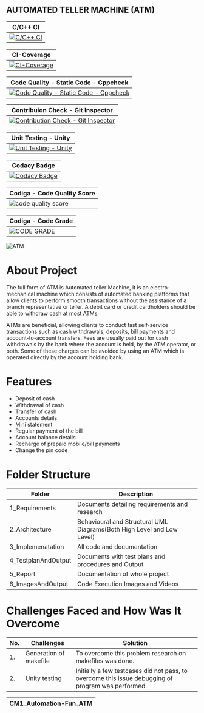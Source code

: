 
## AUTOMATED TELLER MACHINE (ATM)

|C/C++ CI|
|---------------------------------------|
|[![C/C++ CI](https://github.com/Ashishaman123/CM1_Automation-fun_ATM-Programme/actions/workflows/c_build.yml/badge.svg)](https://github.com/Ashishaman123/CM1_Automation-fun_ATM-Programme/actions/workflows/c_build.yml)|

|CI-Coverage|
|---------------------------------------|
|[![CI-Coverage](https://github.com/Ashishaman123/CM1_Automation-fun_ATM-Programme/actions/workflows/gcov.yml/badge.svg)](https://github.com/Ashishaman123/CM1_Automation-fun_ATM-Programme/actions/workflows/gcov.yml)|

|**Code Quality - Static Code - Cppcheck**|
|---------------------------------------|
|[![Code Quality - Static Code - Cppcheck](https://github.com/Ashishaman123/CM1_Automation-fun_ATM-Programme/actions/workflows/cppcheck.yml/badge.svg)](https://github.com/Ashishaman123/CM1_Automation-fun_ATM-Programme/actions/workflows/cppcheck.yml)|

|**Contribuion Check - Git Inspector**|
|---------------------------------------|
|[![Contribution Check - Git Inspector](https://github.com/Ashishaman123/CM1_Automation-fun_ATM-Programme/actions/workflows/gitinspector.yml/badge.svg)](https://github.com/Ashishaman123/CM1_Automation-fun_ATM-Programme/actions/workflows/gitinspector.yml)|

|Unit Testing - Unity|
|---------------------------------------|
|[![Unit Testing - Unity](https://github.com/Ashishaman123/CM1_Automation-fun_ATM-Programme/actions/workflows/unity.yml/badge.svg)](https://github.com/Ashishaman123/CM1_Automation-fun_ATM-Programme/actions/workflows/unity.yml)|

|**Codacy Badge**|
|---------------------------------------|
|[![Codacy Badge](https://app.codacy.com/project/badge/Grade/a33767d5cc1746a5917efa78d03afbf5)](https://www.codacy.com/gh/Ashishaman123/CM1_Automation-fun_ATM-Programme/dashboard?utm_source=github.com&amp;utm_medium=referral&amp;utm_content=Ashishaman123/CM1_Automation-fun_ATM-Programme&amp;utm_campaign=Badge_Grade)|

|**Codiga - Code Quality Score**|
|---------------------------------------|
|![code quality score](https://api.codiga.io/project/29862/score/svg)|

|**Codiga - Code Grade**|
|---------------------------------------|
|![CODE GRADE](https://api.codiga.io/project/29862/status/svg)|




![ATM](https://user-images.githubusercontent.com/94282403/142884589-3d7a8aec-31b8-4361-891c-6e10657d3440.jpg)

# About Project
The full form of ATM is Automated teller Machine, it is an electro-mechanical machine which consists of automated banking platforms that allow clients to perform smooth transactions without the assistance of a branch representative or teller. A debit card or credit cardholders should be able to withdraw cash at most ATMs.

ATMs are beneficial, allowing clients to conduct fast self-service transactions such as cash withdrawals, deposits, bill payments and account-to-account transfers. Fees are usually paid out for cash withdrawals by the bank where the account is held, by the ATM operator, or both. Some of these charges can be avoided by using an ATM which is operated directly by the account holding bank.

# Features
- Deposit of cash
- Withdrawal of cash
- Transfer of cash
- Accounts details
- Mini statement
- Regular payment of the bill
- Account balance details
- Recharge of prepaid mobile/bill payments
- Change the pin code


# Folder Structure

|Folder|      Description|
|------|   -----------------|
|1_Requirements|	Documents detailing requirements and research
|2_Architecture|	Behavioural and Structural UML Diagrams(Both High Level and Low Level)
|3_Implemenatation|	All code and documentation
|4_TestplanAndOutput|	Documents with test plans and procedures and Output
|5_Report|	Documentation of whole project
|6_ImagesAndOutput|	Code Execution Images and Videos

# Challenges Faced and How Was It Overcome

|No.|	Challenges|	Solution|
|----|----------|----------|
|1.|	Generation of makefile|To overcome this problem research on makefiles was done.
|2.|  Unity testing|Initially a few testcases did not pass, to overcome this issue debugging of program was performed.

|CM1_Automation-Fun_ATM|
|---------------------------------------|
